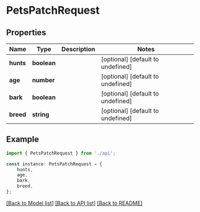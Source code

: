 # PetsPatchRequest


## Properties

Name | Type | Description | Notes
------------ | ------------- | ------------- | -------------
**hunts** | **boolean** |  | [optional] [default to undefined]
**age** | **number** |  | [optional] [default to undefined]
**bark** | **boolean** |  | [optional] [default to undefined]
**breed** | **string** |  | [optional] [default to undefined]

## Example

```typescript
import { PetsPatchRequest } from './api';

const instance: PetsPatchRequest = {
    hunts,
    age,
    bark,
    breed,
};
```

[[Back to Model list]](../README.md#documentation-for-models) [[Back to API list]](../README.md#documentation-for-api-endpoints) [[Back to README]](../README.md)
